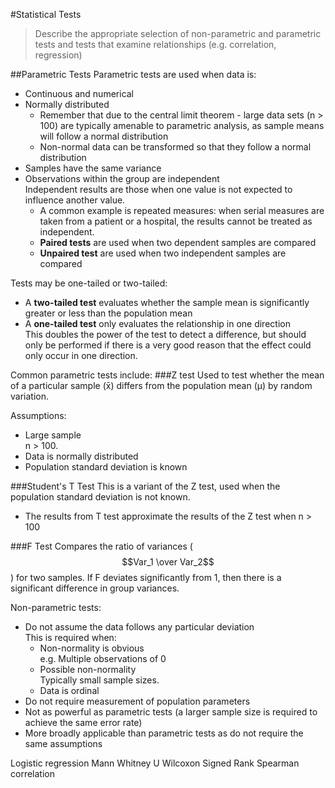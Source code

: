 #Statistical Tests
> Describe the appropriate selection of non-parametric and parametric tests and tests that examine relationships (e.g. correlation, regression)

##Parametric Tests
Parametric tests are used when data is:
* Continuous and numerical
* Normally distributed
    * Remember that due to the central limit theorem - large data sets (n > 100) are typically amenable to parametric analysis, as sample means will follow a normal distribution
    * Non-normal data can be transformed so that they follow a normal distribution
* Samples have the same variance
* Observations within the group are independent  
Independent results are those when one value is not expected to influence another value.
    * A common example is repeated measures: when serial measures are taken from a patient or a hospital, the results cannot be treated as independent.
    * **Paired tests** are used when two dependent samples are compared
    * **Unpaired test** are used when two independent samples are compared

Tests may be one-tailed or two-tailed:
* A **two-tailed test** evaluates whether the sample mean is significantly greater or less than the population mean
* A **one-tailed test** only evaluates the relationship in one direction  
This doubles the power of the test to detect a difference, but should only be performed if there is a very good reason that the effect could only occur in one direction.

Common parametric tests include:
###Z test
Used to test whether the mean of a particular sample (x̄) differs from the population mean (μ) by random variation.

Assumptions:
* Large sample  
n > 100.
* Data is normally distributed
* Population standard deviation is known


###Student's T Test
This is a variant of the Z test, used when the population standard deviation is not known.
* The results from T test approximate the results of the Z test when n > 100

###F Test
Compares the ratio of variances ($$Var_1 \over Var_2$$) for two samples. If F deviates significantly from 1, then there is a significant difference in group variances.


Non-parametric tests:
* Do not assume the data follows any particular deviation  
This is required when:
    * Non-normality is obvious  
    e.g. Multiple observations of 0
    * Possible non-normality  
    Typically small sample sizes.
    * Data is ordinal
* Do not require measurement of population parameters
* Not as powerful as parametric tests (a larger sample size is required to achieve the same error rate)
* More broadly applicable than parametric tests as do not require the same assumptions

Logistic regression
Mann Whitney U
Wilcoxon Signed Rank
Spearman correlation


